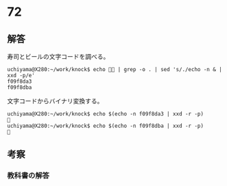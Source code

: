 # 72

## 解答

寿司とビールの文字コードを調べる。
```
uchiyama@X280:~/work/knock$ echo 🍣🍺 | grep -o . | sed 's/./echo -n & | xxd -p/e'
f09f8da3
f09f8dba
```

文字コードからバイナリ変換する。
```
uchiyama@X280:~/work/knock$ echo $(echo -n f09f8da3 | xxd -r -p)
🍣
uchiyama@X280:~/work/knock$ echo $(echo -n f09f8dba | xxd -r -p)
🍺
```

## 考察

### 教科書の解答
